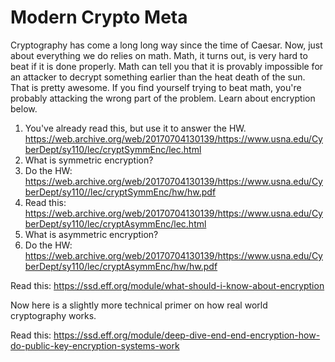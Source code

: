 # Modern Crypto Meta

Cryptography has come a long long way since the time of Caesar. Now,
just about everything we do relies on math. Math, it turns out, is very
hard to beat if it is done properly. Math can tell you that it is
provably impossible for an attacker to decrypt something earlier than
the heat death of the sun. That is pretty awesome. If you find yourself
trying to beat math, you're probably attacking the wrong part of the
problem. Learn about encryption below.

1.  You've already read this, but use it to answer the HW. <a
    href="https://web.archive.org/web/20170704130139/https://www.usna.edu/CyberDept/sy110/lec/cryptSymmEnc/lec.html"
    target="_blank">https://web.archive.org/web/20170704130139/https://www.usna.edu/CyberDept/sy110/lec/cryptSymmEnc/lec.html</a>
2.  What is symmetric encryption?
3.  Do the HW: <a
    href="https://web.archive.org/web/20170704130139/https://www.usna.edu/CyberDept/sy110//lec/cryptSymmEnc/hw/hw.pdf"
    target="_blank">https://web.archive.org/web/20170704130139/https://www.usna.edu/CyberDept/sy110//lec/cryptSymmEnc/hw/hw.pdf</a>
4.  Read this: <a
    href="https://web.archive.org/web/20170704130139/https://www.usna.edu/CyberDept/sy110/lec/cryptAsymmEnc/lec.html"
    target="_blank">https://web.archive.org/web/20170704130139/https://www.usna.edu/CyberDept/sy110/lec/cryptAsymmEnc/lec.html</a>
5.  What is asymmetric encryption?
6.  Do the HW: <a
    href="https://web.archive.org/web/20170704130139/https://www.usna.edu/CyberDept/sy110/lec/cryptAsymmEnc/hw/hw.pdf"
    target="_blank">https://web.archive.org/web/20170704130139/https://www.usna.edu/CyberDept/sy110/lec/cryptAsymmEnc/hw/hw.pdf</a>

Read this: <a href="https://ssd.eff.org/module/what-should-i-know-about-encryption"
target="_blank">https://ssd.eff.org/module/what-should-i-know-about-encryption</a>

Now here is a slightly more technical primer on how real world
cryptography works.

Read this: <a
href="https://ssd.eff.org/module/deep-dive-end-end-encryption-how-do-public-key-encryption-systems-work"
target="_blank">https://ssd.eff.org/module/deep-dive-end-end-encryption-how-do-public-key-encryption-systems-work</a>

